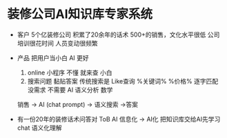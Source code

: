 # 装修公司AI知识库专家系统

- 客户
    5个亿装修公司
    积累了20余年的话术
    500+的销售，文化水平很低
    公司培训很花时间    人员变动很频繁


- 产品
    把用户当小白 AI 更好
    1. online 小程序
        不懂 就来查
        小白
    2. 搜索问题 黏贴答案
        传统搜索是 Like查询  %关键词%
        %价格% 逐字匹配
        没需求
        不需要
        AI 语义分析 数学

    销售   ->  AI (chat prompt)  ->  语义搜索  ->答案


- 有一份20年的装修话术问答对 ToB AI
    信息化 -> AI化 
    把知识库交给AI先学习
    chat 语义化理解 